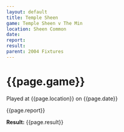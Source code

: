```yaml
---
layout: default
title: Temple Sheen
game: Temple Sheen v The Min
location: Sheen Common
date: 
report: 
result: 
parent: 2004 Fixtures
---
```


# {{page.game}}

Played at {{page.location}} on {{page.date}}

{{page.report}}

**Result:** {{page.result}}
